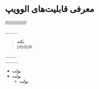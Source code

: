 # معرفی قابلیت‌های الوویپ
//////////////

..........

> **نکته**<br>
> jdljdljdk

.........<br>
...........


- بولت
- بولت
   - بولت

   